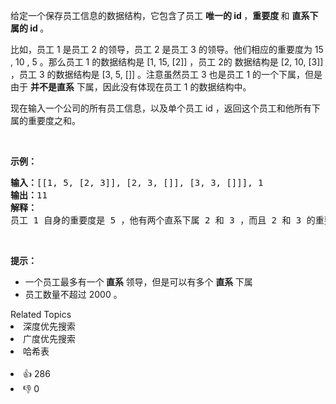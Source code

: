 <p>给定一个保存员工信息的数据结构，它包含了员工 <strong>唯一的 id </strong>，<strong>重要度&nbsp;</strong>和 <strong>直系下属的 id </strong>。</p>

<p>比如，员工 1 是员工 2 的领导，员工 2 是员工 3 的领导。他们相应的重要度为 15 , 10 , 5 。那么员工 1 的数据结构是 [1, 15, [2]] ，员工 2的 数据结构是 [2, 10, [3]] ，员工 3 的数据结构是 [3, 5, []] 。注意虽然员工 3 也是员工 1 的一个下属，但是由于 <strong>并不是直系</strong> 下属，因此没有体现在员工 1 的数据结构中。</p>

<p>现在输入一个公司的所有员工信息，以及单个员工 id ，返回这个员工和他所有下属的重要度之和。</p>

<p>&nbsp;</p>

<p><strong>示例：</strong></p>

<pre>
<strong>输入：</strong>[[1, 5, [2, 3]], [2, 3, []], [3, 3, []]], 1
<strong>输出：</strong>11
<strong>解释：</strong>
员工 1 自身的重要度是 5 ，他有两个直系下属 2 和 3 ，而且 2 和 3 的重要度均为 3 。因此员工 1 的总重要度是 5 + 3 + 3 = 11 。
</pre>

<p>&nbsp;</p>

<p><strong>提示：</strong></p>

<ul> 
 <li>一个员工最多有一个<strong> 直系 </strong>领导，但是可以有多个 <strong>直系 </strong>下属</li> 
 <li>员工数量不超过 2000 。</li> 
</ul>

<div><div>Related Topics</div><div><li>深度优先搜索</li><li>广度优先搜索</li><li>哈希表</li></div></div><br><div><li>👍 286</li><li>👎 0</li></div>